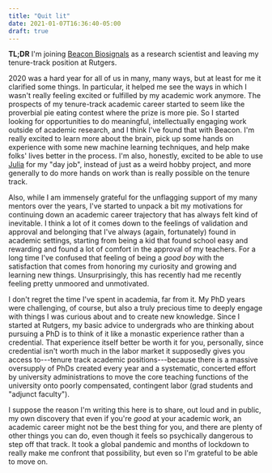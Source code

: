```yaml
---
title: "Quit lit"
date: 2021-01-07T16:36:40-05:00
draft: true
---
```


**TL;DR** I'm joining [Beacon Biosignals](https://beacon.bio) as a research
scientist and leaving my tenure-track position at Rutgers.

2020 was a hard year for all of us in many, many ways, but at least for me it
clarified some things.  In particular, it helped me see the ways in which I
wasn't really feeling excited or fulfilled by my academic work anymore.  The
prospects of my tenure-track academic career started to seem like the proverbial
pie eating contest where the prize is more pie.  So I started looking for
opportunities to do meaningful, intellectually engaging work outside of academic
research, and I think I've found that with Beacon.  I'm really excited to learn
more about the brain, pick up some hands on experience with some new machine
learning techniques, and help make folks' lives better in the process.  I'm
also, honestly, excited to be able to use [Julia](https://julialang.org) for my
"day job", instead of just as a weird hobby project, and more generally to do
more hands on work than is really possible on the tenure track.

Also, while I am immensely grateful for the unflagging support of my many
mentors over the years, I've started to unpack a bit my motivations for
continuing down an academic career trajectory that has always felt kind of
inevitable.  I think a lot of it comes down to the feelings of validation and
approval and belonging that I've always (again, fortunately) found in academic
settings, starting from being a kid that found school easy and rewarding and
found a lot of comfort in the approval of my teachers.  For a long time I've
confused that feeling of being a *good boy* with the satisfaction that comes
from honoring my curiosity and growing and learning new things.  Unsurprisingly,
this has recently had me recently feeling pretty unmoored and unmotivated.

I don't regret the time I've spent in academia, far from it.  My PhD years were
challenging, of course, but also a truly precious time to deeply engage with
things I was curious about and to create new knowledge.  Since I started at
Rutgers, my basic advice to undergrads who are thinking about pursuing a PhD is
to think of it like a monastic experience rather than a credential.  That
experience itself better be worth it for you, personally, since credential isn't
worth much in the labor market it supposedly gives you access to---tenure track
academic positions---because there is a massive oversupply of PhDs created every
year and a systematic, concerted effort by university administrations to move
the core teaching functions of the university onto poorly compensated,
contingent labor (grad students and "adjunct faculty").

I suppose the reason I'm writing this here is to share, out loud and in public,
my own discovery that even if you're *good* at your academic work, an academic
career might not be the best thing for you, and there are plenty of other things
you can do, even though it feels so psychically dangerous to step off that
track.  It took a global pandemic and months of lockdown to really make me
confront that possibility, but even so I'm grateful to be able to move on.
